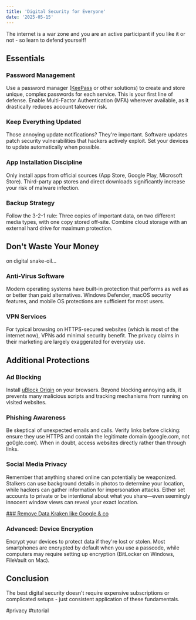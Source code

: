 ```yaml
---
title: 'Digital Security for Everyone'
date: '2025-05-15'
---
```

The internet is a war zone and you are an active participant if you like it or not - so learn to defend yourself!

## Essentials

### Password Management

Use a password manager ([KeePass](https://keepassxc.org/) or other solutions) to create and store unique, complex passwords for each service. This is your first line of defense. Enable Multi-Factor Authentication (MFA) wherever available, as it drastically reduces account takeover risk.

### Keep Everything Updated

Those annoying update notifications? They're important. Software updates patch security vulnerabilities that hackers actively exploit. Set your devices to update automatically when possible.

### App Installation Discipline

Only install apps from official sources (App Store, Google Play, Microsoft Store). Third-party app stores and direct downloads significantly increase your risk of malware infection.

### Backup Strategy

Follow the 3-2-1 rule: Three copies of important data, on two different media types, with one copy stored off-site. Combine cloud storage with an external hard drive for maximum protection.

## Don't Waste Your Money

on digital snake-oil...

### Anti-Virus Software

Modern operating systems have built-in protection that performs as well as or better than paid alternatives. Windows Defender, macOS security features, and mobile OS protections are sufficient for most users.

### VPN Services

For typical browsing on HTTPS-secured websites (which is most of the internet now), VPNs add minimal security benefit. The privacy claims in their marketing are largely exaggerated for everyday use.

## Additional Protections

### Ad Blocking

Install [uBlock Origin](https://ublockorigin.com/) on your browsers. Beyond blocking annoying ads, it prevents many malicious scripts and tracking mechanisms from running on visited websites.

### Phishing Awareness

Be skeptical of unexpected emails and calls. Verify links before clicking: ensure they use HTTPS and contain the legitimate domain (google.com, not go0gle.com). When in doubt, access websites directly rather than through links.

### Social Media Privacy

Remember that anything shared online can potentially be weaponized. Stalkers can use background details in photos to determine your location, while hackers can gather information for impersonation attacks. Either set accounts to private or be intentional about what you share—even seemingly innocent window views can reveal your exact location.

[### Remove Data Kraken like Google & co](https://seanpedersen.github.io/posts/google-ejector)

### Advanced: Device Encryption

Encrypt your devices to protect data if they're lost or stolen. Most smartphones are encrypted by default when you use a passcode, while computers may require setting up encryption (BitLocker on Windows, FileVault on Mac).

## Conclusion

The best digital security doesn't require expensive subscriptions or complicated setups - just consistent application of these fundamentals.

#privacy #tutorial
